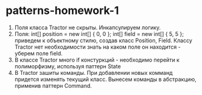 # patterns-homework-1

1. Поля класса Tractor не скрыты. Инкапсулируем логику.
2. Поля:
  int[] position = new int[] { 0, 0 };
	int[] field = new int[] { 5, 5 };
	приведем к объектному стилю, создав класс Position, Field. Классу Tractor нет необходимости знать на каком поле он находится - уберем поле field.
3. В классе Tractor много if констуркций - необходимо перейти к полиморфизму, используя паттерн State
4. В Tractor зашиты команды. При добавлении новых комманд придется изменять текущий класс. Вынесем команды в абстракцию, применив паттерн Command.
